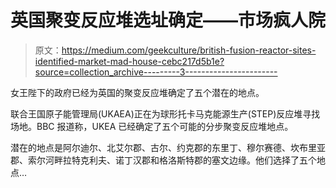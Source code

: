 # 英国聚变反应堆选址确定——市场疯人院

> 原文：<https://medium.com/geekculture/british-fusion-reactor-sites-identified-market-mad-house-cebc217d5b1e?source=collection_archive---------3----------------------->

女王陛下的政府已经为英国的聚变反应堆确定了五个潜在的地点。

联合王国原子能管理局(UKAEA)正在为球形托卡马克能源生产(STEP)反应堆寻找场地。BBC 报道称，UKEA 已经确定了五个可能的分步聚变反应堆地点。

潜在的地点是阿尔迪尔、北艾尔郡、古尔、约克郡的东里丁、穆尔赛德、坎布里亚郡、索尔河畔拉特克利夫、诺丁汉郡和格洛斯特郡的塞文边缘。他们选择了五个地点…